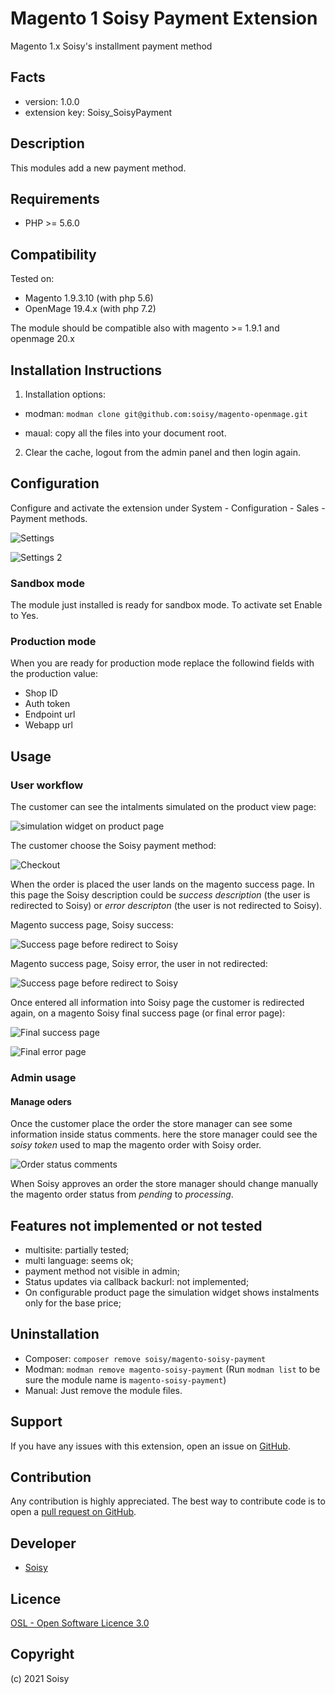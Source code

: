 Magento 1 Soisy Payment Extension
=================================
Magento 1.x Soisy's installment payment method

Facts
-----
- version: 1.0.0
- extension key: Soisy_SoisyPayment

Description
-----------
This modules add a new payment method.  

Requirements
------------
- PHP >= 5.6.0

Compatibility
-------------
Tested on:

- Magento  1.9.3.10 (with php 5.6)
- OpenMage 19.4.x (with php 7.2)

The module should be compatible also with magento >= 1.9.1 and openmage 20.x

Installation Instructions
-------------------------

1) Installation options:

* modman: `modman clone git@github.com:soisy/magento-openmage.git` 

* maual: copy all the files into your document root.

2) Clear the cache, logout from the admin panel and then login again.

Configuration
-------------
Configure and activate the extension under System - Configuration - Sales - Payment methods.

![Settings](assets/settings1.png)

![Settings 2](assets/settings2.png)

### Sandbox mode

The module just installed is ready for sandbox mode.
To activate set Enable to Yes.

### Production mode

When you are ready for production mode replace the followind fields with the production value:
* Shop ID
* Auth token
* Endpoint url
* Webapp url

Usage
--------------

### User workflow

The customer can see the intalments simulated on the product view page:

![simulation widget on product page](assets/simulation.png)

The customer choose the Soisy payment method:

![Checkout](assets/checkout.png)

When the order is placed the user lands on the magento success page. In this page the Soisy description could be *success description* (the user is redirected to Soisy) or *error descripton* (the user is not redirected to Soisy).

Magento success page, Soisy success: 

![Success page before redirect to Soisy](assets/success_before_redirect.png)

Magento success page, Soisy error, the user in not redirected: 

![Success page before redirect to Soisy](assets/error_before_redirect.png)



Once entered all information into Soisy page the customer is redirected again, on a magento Soisy final success page (or final error page):

![Final success page](assets/success.png)

![Final error page](assets/error.png)

### Admin usage

#### Manage oders

Once the customer place the order the store manager can see some information inside status comments. here the store manager could see the *soisy token* used to map the magento order with Soisy order.  

![Order status comments](assets/order_status_comments.png)

When Soisy approves an order the store manager should change manually the magento order status from *pending* to *processing*.

## Features not implemented or not tested

* multisite: partially tested;
* multi language: seems ok;
* payment method not visible in admin;
* Status updates via callback backurl: not implemented;
* On configurable product page the simulation widget shows instalments only for the base price;  

Uninstallation
--------------

* Composer: `composer remove soisy/magento-soisy-payment`
* Modman: `modman remove magento-soisy-payment` (Run `modman list` to be sure the module name is `magento-soisy-payment`)
* Manual: Just remove the module files.

Support
-------
If you have any issues with this extension, open an issue on [GitHub](https://github.com/soisy/Soisy_Payment/issues).

Contribution
------------
Any contribution is highly appreciated. The best way to contribute code is to open a [pull request on GitHub](https://help.github.com/articles/using-pull-requests).

Developer
---------
* [Soisy](http://www.soisy.it)

Licence
-------
[OSL - Open Software Licence 3.0](http://opensource.org/licenses/osl-3.0.php)

Copyright
---------
(c) 2021 Soisy
